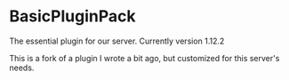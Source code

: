 # BasicPluginPack
The essential plugin for our server. Currently version 1.12.2


This is a fork of a plugin I wrote a bit ago, but customized for this server's needs. 
